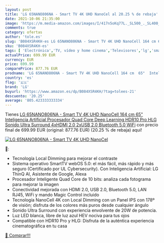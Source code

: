 ```yaml
---
layout: post
title: 'LG 65NANO806NA - Smart TV 4K UHD NanoCel al 20.25 % de rebaja'
date: 2021-10-06 21:35:00
image: 'https://m.media-amazon.com/images/I/417n5oKq77L._SL500_._SL400_.jpg'
comments: true
category: ofertas
author: 'tole.es'
slug: 'B084XSR4KH-es LG 65NANO806NA - Smart TV 4K UHD NanoCell 164 cm 65"...'
sku: 'B084XSR4KH-es'
tags: [ 'Electrónica','TV, vídeo y home cinema','Televisores','lg','smart','tv', ]
actualPrice: 699.99 EUR
currency: EUR
price: 699.99
comparePrice: 877.76 EUR
prodname: 'LG 65NANO806NA - Smart TV 4K UHD NanoCell 164 cm  65"  Inteligencia Artificial  Procesador Quad Core  Deep Learning  HDR10 Pro  HLG  Sonido Ultra Surround  4xHDMI 2.0  2xUSB 2.0  Bluetooth 5.0  WiFi'
country: 'es'
flag: '🇪🇸'
brand: 'LG'
buyurl: 'https://www.amazon.es/dp/B084XSR4KH/?tag=tolees-21'
descuento: '20.25'
average: '805.423333333334'
---
```


Tienes [LG 65NANO806NA - Smart TV 4K UHD NanoCell 164 cm  65"  Inteligencia Artificial  Procesador Quad Core  Deep Learning  HDR10 Pro  HLG  Sonido Ultra Surround  4xHDMI 2.0  2xUSB 2.0  Bluetooth 5.0  WiFi](https://www.amazon.es/dp/B084XSR4KH/?tag=tolees-21) con precio final de  699.99 EUR (original: 877.76 EUR) (20.25 %  de rebaja) aqui!

[![LG 65NANO806NA - Smart TV 4K UHD NanoCel](https://m.media-amazon.com/images/I/417n5oKq77L._SL500_._SL400_.jpg)](https://www.amazon.es/dp/B084XSR4KH/?tag=tolees-21)

🔎:

- Tecnología Local Dimming para mejorar el contraste
- Sistema operativo SmartTV webOS 5.0: el más fácil, más rápido y más seguro (Certificado por UL Cybersecurity). Con Inteligencia Artificial: LG ThinQ AI, Asistente de Google, Alexa
- Procesador Inteligente Quad Core de 10 bits: analiza cada fotograma para mejorar la imagen
- Conectividad mejorada con HDMI 2.0, USB 2.0, Bluetooth 5.0, LAN RJ45, WiFi y mando Magic Control incluido
- Tecnología NanoCell 4K con Local Dimming con un Panel IPS con 178º de visión; disfruta de los colores más puros desde cualquier ángulo
- Sonido Ultra Surround con experiencia envolvente de 20W de potencia.
- Luz LED blanca, libre de luz azul HEV nociva para tus ojos
- Compatible con HDR10 Pro y HLG: Disfruta de la auténtica experiencia cinematográfica en tu casa

[🛒 Comprar!!!](https://www.amazon.es/dp/B084XSR4KH/?tag=tolees-21)
